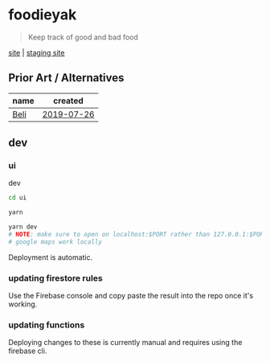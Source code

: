 # foodieyak

> Keep track of good and bad food

[site](https://foodieyak.com) | [staging site](https://staging.foodieyak.com)

## Prior Art / Alternatives

| name                        | created                                               |
| --------------------------- | ----------------------------------------------------- |
| [Beli](https://beliapp.com) | [2019-07-26](https://www.whois.com/whois/trybeli.com) |

## dev

### ui

dev

```sh
cd ui

yarn

yarn dev
# NOTE: make sure to open on localhost:$PORT rather than 127.0.0.1:$PORT to make
# google maps work locally

```

Deployment is automatic.

### updating firestore rules

Use the Firebase console and copy paste the result into the repo once it's
working.

### updating functions

Deploying changes to these is currently manual and requires using the firebase
cli.
